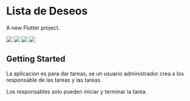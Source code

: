 # Lista de Deseos

A new Flutter project.

<img src="/imgScreen/Screenshot_1645431921.png"/>
<img src="/imgScreen/Screenshot_1645432438.png">
<img src="/imgScreen/Screenshot_1645432442.png"/>
<img src="/imgScreen/Screenshot_1645432461.png">

## Getting Started

La aplicacion es para dar tareas, se un usuario administrador crea a los responsable de las tareas y
las tareas. 

Los responsables solo pueden iniciar y terminar la tarea.
